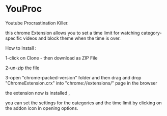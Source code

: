 # YouProc

Youtube Procrastination Killer.

this chrome Extension allows you to set a time limit for watching category-specific videos and block theme when the time is over.

How to Install :

1-click on Clone - then download as ZIP File

2-un-zip the file

3-open "chrome-packed-version" folder and then drag and drop "ChromeExtension.crx" into "chrome://extensions/" page in the browser

the extension now is installed ,

you can set the settings for the categories and the time limit by clicking on the addon icon in opening options.
